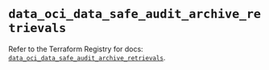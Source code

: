 # `data_oci_data_safe_audit_archive_retrievals`

Refer to the Terraform Registry for docs: [`data_oci_data_safe_audit_archive_retrievals`](https://registry.terraform.io/providers/hashicorp/oci/7.19.0/docs/data-sources/data_safe_audit_archive_retrievals).

